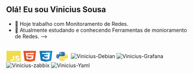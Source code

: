 ## Olá! Eu sou Vinicius Sousa

- 🔭 Hoje trabalho com Monitoramento de Redes.
- 🌱 Atualmente estudando e conhecendo Ferramentas de monioramento de Redes.
-->
<div style="display: inline_block"><br>
  <img align="center" alt="Vinicius-Js" height="30" width="40" src="https://raw.githubusercontent.com/devicons/devicon/master/icons/javascript/javascript-plain.svg">
  <img align="center" alt="Vinicius-HTML" height="30" width="40" src="https://raw.githubusercontent.com/devicons/devicon/master/icons/html5/html5-original.svg">
  <img align="center" alt="Vinicius-CSS" height="30" width="40" src="https://raw.githubusercontent.com/devicons/devicon/master/icons/css3/css3-original.svg">
  <img align="center" alt="Vinicius-Python" height="30" width="40" src="https://raw.githubusercontent.com/devicons/devicon/master/icons/python/python-original.svg">
  <img align="center" alt="Vinicius-Debian" height="30" width="40" src="https://cdn.jsdelivr.net/gh/devicons/devicon@latest/icons/debian/debian-original.svg">
  <img align="center" alt="Vinicius-Grafana" height="30" width="40" src="https://cdn.jsdelivr.net/gh/devicons/devicon@latest/icons/grafana/grafana-original.svg">
  <img align="center" alt="Vinicius-zabbix" height="20" width="50" src="https://images.icon-icons.com/2699/PNG/512/zabbix_logo_icon_168734.png">
  <img align="center" alt="Vinicius-Yaml" height="30" width="40" src="https://cdn.jsdelivr.net/gh/devicons/devicon@latest/icons/yaml/yaml-original.svg">
</div>


          
  ##
 
